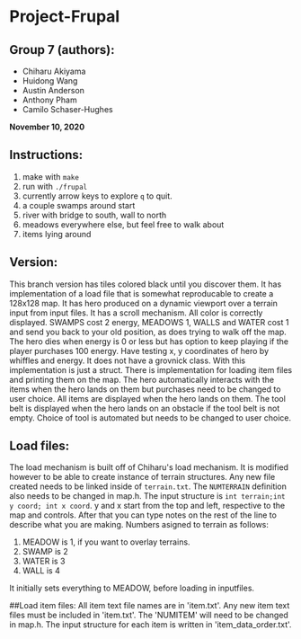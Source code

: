 # Project-Frupal
## Group 7 (authors):
 - Chiharu Akiyama
 - Huidong Wang
 - Austin Anderson
 - Anthony Pham
 - Camilo Schaser-Hughes
 
**November 10, 2020**
 
## Instructions:
 1. make with `make`
 2. run with `./frupal`
 3. currently arrow keys to explore `q` to quit.
 4. a couple swamps around start
 5. river with bridge to south, wall to north
 6. meadows everywhere else, but feel free to walk about
 7. items lying around
 
## Version:
 This branch version has tiles colored black until you discover them.  It has implementation of a load file that is somewhat reproducable to create a 128x128 map.  It has hero produced on a dynamic viewport over a terrain input from input files.  It has a scroll mechanism.  All color is correctly displayed.  SWAMPS cost 2 energy, MEADOWS 1, WALLS and WATER cost 1 and send you back to your old position, as does trying to walk off the map.  The hero dies when energy is 0 or less but has option to keep playing if the player purchases 100 energy. Have testing x, y coordinates of hero by whiffles and energy.  It does not have a grovnick class.  With this implementation is just a struct.
 There is implementation for loading item files and printing them on the map. The hero automatically interacts with the items when the hero lands on them but purchases need to be changed to user choice. All items are displayed when the hero lands on them. The tool belt is displayed when the hero lands on an obstacle if the tool belt is not empty. Choice of tool is automated but needs to be changed to user choice. 
 

## Load files:
 The load mechanism is built off of Chiharu's load mechanism. It is modified however to be able to create instance of terrain structures.  Any new file created needs to be linked inside of `terrain.txt`.  The `NUMTERRAIN` definition also needs to be changed in map.h.  The input structure is `int terrain;int y coord; int x coord`. y and x start from the top and left, respective to the map and controls.  After that you can type notes on the rest of the line to describe what you are making.
 Numbers asigned to terrain as follows:
  1. MEADOW is 1, if you want to overlay terrains.
  2. SWAMP is 2
  3. WATER is 3
  4. WALL is 4
  
 It initially sets everything to MEADOW, before loading in inputfiles.
 
 ##Load item files:
   All item text file names are in 'item.txt'. Any new item text files must be included in 'item.txt'. The 'NUMITEM' will need to be changed in map.h. The input structure for each item is written in 'item_data_order.txt'. 
 

 
 
 
 
 
 
